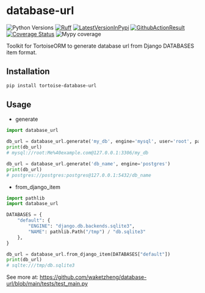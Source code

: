 # database-url
![Python Versions](https://img.shields.io/pypi/pyversions/tortoise-database-url)
[![Ruff](https://img.shields.io/endpoint?url=https://raw.githubusercontent.com/astral-sh/ruff/main/assets/badge/v2.json)](https://github.com/astral-sh/ruff)
[![LatestVersionInPypi](https://img.shields.io/pypi/v/tortoise-database-url.svg?style=flat)](https://pypi.org/project/tortoise-database-url/)
[![GithubActionResult](https://github.com/waketzheng/database-url/workflows/ci/badge.svg)](https://github.com/waketzheng/database-url/actions?query=workflow:ci)
[![Coverage Status](https://coveralls.io/repos/github/waketzheng/database-url/badge.svg?branch=main)](https://coveralls.io/github/waketzheng/database-url?branch=main)
![Mypy coverage](https://img.shields.io/badge/mypy-100%25-green.svg)

Toolkit for TortoiseORM to generate database url from Django DATABASES item format.

## Installation

```bash
pip install tortoise-database-url
```

## Usage

- generate

```py
import database_url

db_url = database_url.generate('my_db', engine='mysql', user='root', password='Me@example.com')
print(db_url)
# mysql://root:Me%40example.com@127.0.0.1:3306/my_db

db_url = database_url.generate('db_name', engine='postgres')
print(db_url)
# postgres://postgres:postgres@127.0.0.1:5432/db_name
```

- from_django_item
```py
import pathlib
import database_url

DATABASES = {
    "default": {
        "ENGINE": "django.db.backends.sqlite3",
        "NAME": pathlib.Path("/tmp") / "db.sqlite3"
    },
}

db_url = database_url.from_django_item(DATABASES["default"])
print(db_url)
# sqlte:///tmp/db.sqlite3
```
See more at: https://github.com/waketzheng/database-url/blob/main/tests/test_main.py
